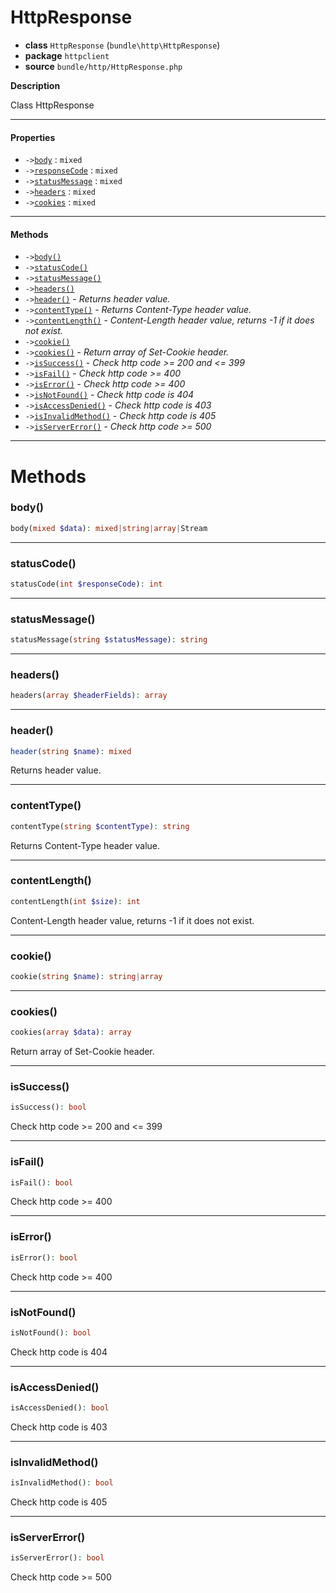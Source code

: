 # HttpResponse

- **class** `HttpResponse` (`bundle\http\HttpResponse`)
- **package** `httpclient`
- **source** `bundle/http/HttpResponse.php`

**Description**

Class HttpResponse

---

#### Properties

- `->`[`body`](#prop-body) : `mixed`
- `->`[`responseCode`](#prop-responsecode) : `mixed`
- `->`[`statusMessage`](#prop-statusmessage) : `mixed`
- `->`[`headers`](#prop-headers) : `mixed`
- `->`[`cookies`](#prop-cookies) : `mixed`

---

#### Methods

- `->`[`body()`](#method-body)
- `->`[`statusCode()`](#method-statuscode)
- `->`[`statusMessage()`](#method-statusmessage)
- `->`[`headers()`](#method-headers)
- `->`[`header()`](#method-header) - _Returns header value._
- `->`[`contentType()`](#method-contenttype) - _Returns Content-Type header value._
- `->`[`contentLength()`](#method-contentlength) - _Content-Length header value, returns -1 if it does not exist._
- `->`[`cookie()`](#method-cookie)
- `->`[`cookies()`](#method-cookies) - _Return array of Set-Cookie header._
- `->`[`isSuccess()`](#method-issuccess) - _Check http code >= 200 and <= 399_
- `->`[`isFail()`](#method-isfail) - _Check http code >= 400_
- `->`[`isError()`](#method-iserror) - _Check http code >= 400_
- `->`[`isNotFound()`](#method-isnotfound) - _Check http code is 404_
- `->`[`isAccessDenied()`](#method-isaccessdenied) - _Check http code is 403_
- `->`[`isInvalidMethod()`](#method-isinvalidmethod) - _Check http code is 405_
- `->`[`isServerError()`](#method-isservererror) - _Check http code >= 500_

---
# Methods

<a name="method-body"></a>

### body()
```php
body(mixed $data): mixed|string|array|Stream
```

---

<a name="method-statuscode"></a>

### statusCode()
```php
statusCode(int $responseCode): int
```

---

<a name="method-statusmessage"></a>

### statusMessage()
```php
statusMessage(string $statusMessage): string
```

---

<a name="method-headers"></a>

### headers()
```php
headers(array $headerFields): array
```

---

<a name="method-header"></a>

### header()
```php
header(string $name): mixed
```
Returns header value.

---

<a name="method-contenttype"></a>

### contentType()
```php
contentType(string $contentType): string
```
Returns Content-Type header value.

---

<a name="method-contentlength"></a>

### contentLength()
```php
contentLength(int $size): int
```
Content-Length header value, returns -1 if it does not exist.

---

<a name="method-cookie"></a>

### cookie()
```php
cookie(string $name): string|array
```

---

<a name="method-cookies"></a>

### cookies()
```php
cookies(array $data): array
```
Return array of Set-Cookie header.

---

<a name="method-issuccess"></a>

### isSuccess()
```php
isSuccess(): bool
```
Check http code >= 200 and <= 399

---

<a name="method-isfail"></a>

### isFail()
```php
isFail(): bool
```
Check http code >= 400

---

<a name="method-iserror"></a>

### isError()
```php
isError(): bool
```
Check http code >= 400

---

<a name="method-isnotfound"></a>

### isNotFound()
```php
isNotFound(): bool
```
Check http code is 404

---

<a name="method-isaccessdenied"></a>

### isAccessDenied()
```php
isAccessDenied(): bool
```
Check http code is 403

---

<a name="method-isinvalidmethod"></a>

### isInvalidMethod()
```php
isInvalidMethod(): bool
```
Check http code is 405

---

<a name="method-isservererror"></a>

### isServerError()
```php
isServerError(): bool
```
Check http code >= 500